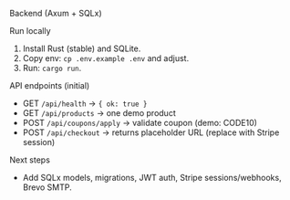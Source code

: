Backend (Axum + SQLx)

Run locally

1. Install Rust (stable) and SQLite.
2. Copy env: `cp .env.example .env` and adjust.
3. Run: `cargo run`.

API endpoints (initial)
- GET `/api/health` → `{ ok: true }`
- GET `/api/products` → one demo product
- POST `/api/coupons/apply` → validate coupon (demo: CODE10)
- POST `/api/checkout` → returns placeholder URL (replace with Stripe session)

Next steps
- Add SQLx models, migrations, JWT auth, Stripe sessions/webhooks, Brevo SMTP.

